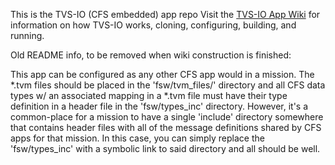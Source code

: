 This is the TVS-IO (CFS embedded) app repo
Visit the [TVS-IO App Wiki](https://esgl-gitlab.jsc.nasa.gov/tricksbn/tvsio_app/-/wikis/home) for information on how TVS-IO works, cloning, configuring, building, and running.

Old README info, to be removed when wiki construction is finished:

This app can be configured as any other CFS app would in a mission.  The *.tvm files should be placed in the 'fsw/tvm_files/' directory and all CFS data types w/ an associated mapping in a *.tvm file must have their type definition in a header file in the 'fsw/types_inc' directory.  However, it's a common-place for a mission to have a single 'include' directory somewhere that contains header files with all of the message definitions shared by CFS apps for that mission.  In this case, you can simply replace the 'fsw/types_inc' with a symbolic link to said directory and all should be well.
